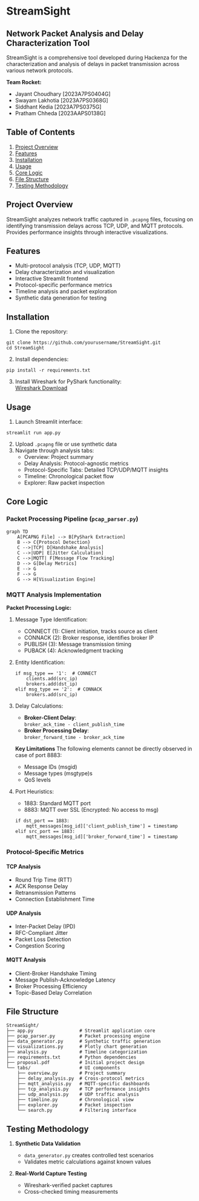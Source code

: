 
# StreamSight

## Network Packet Analysis and Delay Characterization Tool

StreamSight is a comprehensive tool developed during Hackenza for the characterization and analysis of delays in packet transmission across various network protocols.

**Team Rocket:**
- Jayant Choudhary [2023A7PS0404G]
- Swayam Lakhotia [2023A7PS0368G]
- Siddhant Kedia [2023A7PS0375G]
- Pratham Chheda [2023AAPS0138G]

## Table of Contents
1. [Project Overview](#project-overview)
2. [Features](#features)
3. [Installation](#installation)
4. [Usage](#usage)
5. [Core Logic](#core-logic)
6. [File Structure](#file-structure)
7. [Testing Methodology](#testing-methodology)

## Project Overview

StreamSight analyzes network traffic captured in `.pcapng` files, focusing on identifying transmission delays across TCP, UDP, and MQTT protocols. Provides performance insights through interactive visualizations.

## Features

- Multi-protocol analysis (TCP, UDP, MQTT)
- Delay characterization and visualization
- Interactive Streamlit frontend
- Protocol-specific performance metrics
- Timeline analysis and packet exploration
- Synthetic data generation for testing

## Installation

1. Clone the repository:
```
git clone https://github.com/yourusername/StreamSight.git
cd StreamSight
```

2. Install dependencies:
```
pip install -r requirements.txt
```

3. Install Wireshark for PyShark functionality:  
   [Wireshark Download](https://www.wireshark.org/download.html)

## Usage

1. Launch Streamlit interface:
```
streamlit run app.py
```

2. Upload `.pcapng` file or use synthetic data
3. Navigate through analysis tabs:
   - Overview: Project summary
   - Delay Analysis: Protocol-agnostic metrics
   - Protocol-Specific Tabs: Detailed TCP/UDP/MQTT insights
   - Timeline: Chronological packet flow
   - Explorer: Raw packet inspection

## Core Logic

### Packet Processing Pipeline (`pcap_parser.py`)
```
graph TD
    A[PCAPNG File] --> B[PyShark Extraction]
    B --> C{Protocol Detection}
    C -->|TCP| D[Handshake Analysis]
    C -->|UDP| E[Jitter Calculation]
    C -->|MQTT| F[Message Flow Tracking]
    D --> G[Delay Metrics]
    E --> G
    F --> G
    G --> H[Visualization Engine]
```

### MQTT Analysis Implementation
**Packet Processing Logic:**
1. Message Type Identification:
   - CONNECT (1): Client initiation, tracks source as client
   - CONNACK (2): Broker response, identifies broker IP
   - PUBLISH (3): Message transmission timing
   - PUBACK (4): Acknowledgment tracking

2. Entity Identification:
   ```
   if msg_type == '1':  # CONNECT
       clients.add(src_ip)
       brokers.add(dst_ip)
   elif msg_type == '2':  # CONNACK
       brokers.add(src_ip)
   ```

3. Delay Calculations:
   - **Broker-Client Delay**:  
     `broker_ack_time - client_publish_time`
   - **Broker Processing Delay**:  
     `broker_forward_time - broker_ack_time`  

 
    **Key Limitations**
The following elements cannot be directly observed in case of port 8883:

    - Message IDs (msgid)
    - Message types (msgtype)s
    - QoS levels

4. Port Heuristics:
   - 1883: Standard MQTT port
   - 8883: MQTT over SSL (Encrypted: No access to msg)
   ```
   if dst_port == 1883:
       mqtt_messages[msg_id]['client_publish_time'] = timestamp
   elif src_port == 1883:
       mqtt_messages[msg_id]['broker_forward_time'] = timestamp
   ```

### Protocol-Specific Metrics

#### TCP Analysis
- Round Trip Time (RTT)
- ACK Response Delay
- Retransmission Patterns
- Connection Establishment Time

#### UDP Analysis
- Inter-Packet Delay (IPD)
- RFC-Compliant Jitter
- Packet Loss Detection
- Congestion Scoring

#### MQTT Analysis
- Client-Broker Handshake Timing
- Message Publish-Acknowledge Latency
- Broker Processing Efficiency
- Topic-Based Delay Correlation

## File Structure

```
StreamSight/
├── app.py                 # Streamlit application core
├── pcap_parser.py         # Packet processing engine
├── data_generator.py      # Synthetic traffic generation
├── visualizations.py      # Plotly chart generation
├── analysis.py            # Timeline categorization
├── requirements.txt       # Python dependencies
├── proposal.pdf           # Initial project design
└── tabs/                  # UI components
    ├── overview.py        # Project summary
    ├── delay_analysis.py  # Cross-protocol metrics
    ├── mqtt_analysis.py   # MQTT-specific dashboards
    ├── tcp_analysis.py    # TCP performance insights
    ├── udp_analysis.py    # UDP traffic analysis
    ├── timeline.py        # Chronological view
    ├── explorer.py        # Packet inspection
    └── search.py          # Filtering interface
```

## Testing Methodology

1. **Synthetic Data Validation**
   - `data_generator.py` creates controlled test scenarios
   - Validates metric calculations against known values

2. **Real-World Capture Testing**
   - Wireshark-verified packet captures
   - Cross-checked timing measurements

<!-- 3. **Edge Case Handling**
   - Negative time differences
   - Out-of-order packets
   - Malformed protocol headers -->
